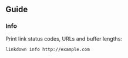 ## Guide

### Info

Print link status codes, URLs and buffer lengths:

```
linkdown info http://example.com
```
